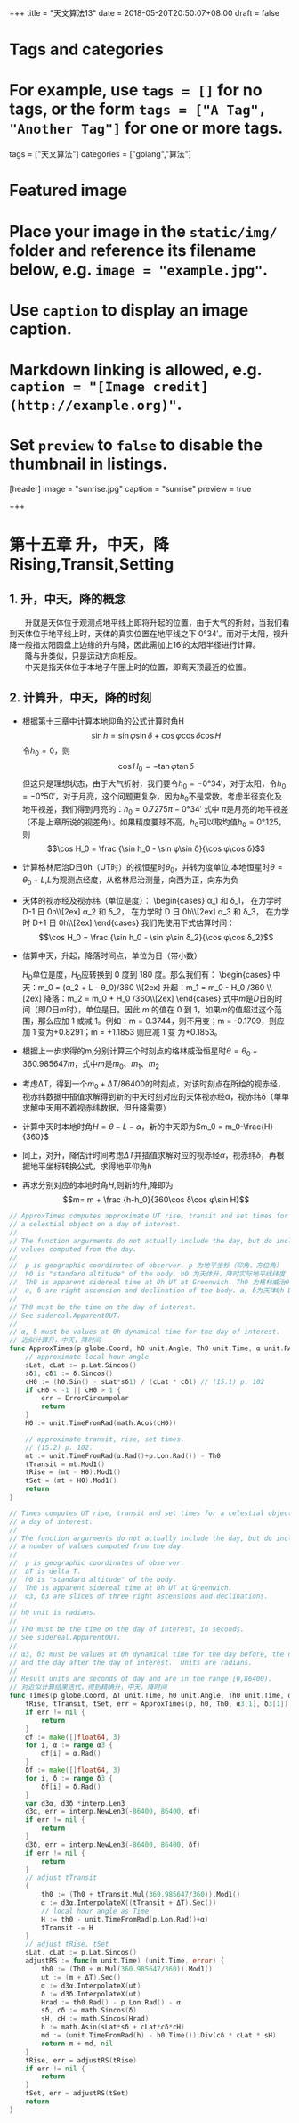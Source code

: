 +++
title = "天文算法13"
date = 2018-05-20T20:50:07+08:00
draft = false

# Tags and categories
# For example, use `tags = []` for no tags, or the form `tags = ["A Tag", "Another Tag"]` for one or more tags.
tags = ["天文算法"]
categories = ["golang","算法"]

# Featured image
# Place your image in the `static/img/` folder and reference its filename below, e.g. `image = "example.jpg"`.
# Use `caption` to display an image caption.
#   Markdown linking is allowed, e.g. `caption = "[Image credit](http://example.org)"`.
# Set `preview` to `false` to disable the thumbnail in listings.
[header]
image = "sunrise.jpg"
caption = "sunrise"
preview = true

+++
# 第十五章 升，中天，降 Rising,Transit,Setting

<!--more-->

## 1. 升，中天，降的概念

　　升就是天体位于观测点地平线上即将升起的位置，由于大气的折射，当我们看到天体位于地平线上时，天体的真实位置在地平线之下 0°34′。而对于太阳，视升降一般指太阳圆盘上边缘的升与降，因此需加上16′的太阳半径进行计算。  
　　降与升类似，只是运动方向相反。  
　　中天是指天体位于本地子午圈上时的位置，即离天顶最近的位置。  

## 2. 计算升，中天，降的时刻

- 根据第十三章中计算本地仰角的公式计算时角H$$\sin h = \sin φ\sin δ+\cos φ\cos δ\cos H$$
    令$h_0=0$，则$$\cos H_0=-\tan φ\tan δ$$
    但这只是理想状态，由于大气折射，我们要令$h_0=-0°34′$，对于太阳，令$h_0=-0°50′$，对于月亮，这个问题更复杂，因为$h_0$不是常数。考虑半径变化及地平视差，我们得到月亮的：$h_0 = 0.7275π - 0°34′$ 式中 $π$是月亮的地平视差（不是上章所说的视差角）。如果精度要球不高，$h_0$可以取均值$h_0 = 0°.125$，则$$\cos H_0 = \frac {\sin h_0 - \sin φ\sin δ}{\cos φ\cos δ}$$

- 计算格林尼治D日0h（UT时）的视恒星时$θ_0$，并转为度单位,本地恒星时$θ=θ_0-L$,$L$为观测点经度，从格林尼治测量，向西为正，向东为负

- 天体的视赤经及视赤纬（单位是度）： 
\begin{cases}
α_1 和 δ_1， 在力学时 D-1 日 0h\\\\\[2ex]
α_2 和 δ_2， 在力学时 D 日 0h\\\\\[2ex]
α_3 和 δ_3， 在力学时 D+1 日 0h\\\\\[2ex]
\end{cases}
我们先使用下式估算时间： $$\cos H_0 = \frac {\sin h_0 - \sin φ\sin δ_2}{\cos φ\cos δ_2}$$

- 估算中天，升起，降落时间点，单位为日（带小数）

    $H_0$单位是度，$H_0$应转换到 0 度到 180 度。那么我们有：
\begin{cases}
中天：m_0 = (α_2 + L - θ_0)/360 \\\\\[2ex]
升起：m_1 = m_0 - H_0 /360 \\\\\[2ex]
降落：m_2 = m_0 + H_0 /360\\\\\[2ex]
\end{cases}
    式中$m$是$D$日的时间（即$D$日$m$时），单位是日。因此 $m$ 的值在 0 到 1，如果$m$的值超过这个范围，那么应加 1 或减 1。例如：m = 0.3744，则不用变；m = -0.1709，则应加 1 变为+0.8291；m = +1.1853 则应减 1 变 为+0.1853。

- 根据上一步求得的m,分别计算三个时刻点的格林威治恒星时$θ = θ_0 + 360.985647m$，式中$m$是$m_0、m_1、m_2$

- 考虑ΔT，得到一个$m_0+ΔT/86400$的时刻点，对该时刻点在所给的视赤经，视赤纬数据中插值求解得到新的中天时刻对应的天体视赤经α，视赤纬δ（单单求解中天用不着视赤纬数据，但升降需要）

- 计算中天时本地时角$H= θ - L - α$，新的中天即为$m_0 = m_0-\frac{H}{360}$

- 同上，对升，降估计时间考虑$ΔT$并插值求解对应的视赤经$α$，视赤纬$δ$，再根据地平坐标转换公式，求得地平仰角$h$

- 再求分别对应的本地时角$H$,则新的升,降即为$$m= m + \frac {h-h_0}{360\cos δ\cos φ\sin H}$$

```go
// ApproxTimes computes approximate UT rise, transit and set times for
// a celestial object on a day of interest.
//
// The function argurments do not actually include the day, but do include
// values computed from the day.
//
//	p is geographic coordinates of observer. p 为地平坐标（仰角，方位角）
//	h0 is "standard altitude" of the body. h0 为天体升，降时实际地平线纬度
//	Th0 is apparent sidereal time at 0h UT at Greenwich. Th0 为格林威治0h UT视恒星时
//	α, δ are right ascension and declination of the body. α, δ为天体0h DT视赤经，视赤纬
//
// Th0 must be the time on the day of interest.
// See sidereal.Apparent0UT.
//
// α, δ must be values at 0h dynamical time for the day of interest.
// 近似计算升，中天，降时间
func ApproxTimes(p globe.Coord, h0 unit.Angle, Th0 unit.Time, α unit.RA, δ unit.Angle) (tRise, tTransit, tSet unit.Time, err error) {
	// approximate local hour angle
	sLat, cLat := p.Lat.Sincos()
	sδ1, cδ1 := δ.Sincos()
	cH0 := (h0.Sin() - sLat*sδ1) / (cLat * cδ1) // (15.1) p. 102
	if cH0 < -1 || cH0 > 1 {
		err = ErrorCircumpolar
		return
	}
	H0 := unit.TimeFromRad(math.Acos(cH0))

	// approximate transit, rise, set times.
	// (15.2) p. 102.
	mt := unit.TimeFromRad(α.Rad()+p.Lon.Rad()) - Th0
	tTransit = mt.Mod1()
	tRise = (mt - H0).Mod1()
	tSet = (mt + H0).Mod1()
	return
}

// Times computes UT rise, transit and set times for a celestial object on
// a day of interest.
//
// The function argurments do not actually include the day, but do include
// a number of values computed from the day.
//
//	p is geographic coordinates of observer.
//	ΔT is delta T.
//	h0 is "standard altitude" of the body.
//	Th0 is apparent sidereal time at 0h UT at Greenwich.
//	α3, δ3 are slices of three right ascensions and declinations.
//
// h0 unit is radians.
//
// Th0 must be the time on the day of interest, in seconds.
// See sidereal.Apparent0UT.
//
// α3, δ3 must be values at 0h dynamical time for the day before, the day of,
// and the day after the day of interest.  Units are radians.
//
// Result units are seconds of day and are in the range [0,86400).
// 对近似计算结果迭代，得到精确升，中天，降时间
func Times(p globe.Coord, ΔT unit.Time, h0 unit.Angle, Th0 unit.Time, α3 []unit.RA, δ3 []unit.Angle) (tRise, tTransit, tSet unit.Time, err error) {
	tRise, tTransit, tSet, err = ApproxTimes(p, h0, Th0, α3[1], δ3[1])
	if err != nil {
		return
	}
	αf := make([]float64, 3)
	for i, α := range α3 {
		αf[i] = α.Rad()
	}
	δf := make([]float64, 3)
	for i, δ := range δ3 {
		δf[i] = δ.Rad()
	}
	var d3α, d3δ *interp.Len3
	d3α, err = interp.NewLen3(-86400, 86400, αf)
	if err != nil {
		return
	}
	d3δ, err = interp.NewLen3(-86400, 86400, δf)
	if err != nil {
		return
	}
	// adjust tTransit
	{
		th0 := (Th0 + tTransit.Mul(360.985647/360)).Mod1()
		α := d3α.InterpolateX((tTransit + ΔT).Sec())
		// local hour angle as Time
		H := th0 - unit.TimeFromRad(p.Lon.Rad()+α)
		tTransit -= H
	}
	// adjust tRise, tSet
	sLat, cLat := p.Lat.Sincos()
	adjustRS := func(m unit.Time) (unit.Time, error) {
		th0 := (Th0 + m.Mul(360.985647/360)).Mod1()
		ut := (m + ΔT).Sec()
		α := d3α.InterpolateX(ut)
		δ := d3δ.InterpolateX(ut)
		Hrad := th0.Rad() - p.Lon.Rad() - α
		sδ, cδ := math.Sincos(δ)
		sH, cH := math.Sincos(Hrad)
		h := math.Asin(sLat*sδ + cLat*cδ*cH)
		md := (unit.TimeFromRad(h) - h0.Time()).Div(cδ * cLat * sH)
		return m + md, nil
	}
	tRise, err = adjustRS(tRise)
	if err != nil {
		return
	}
	tSet, err = adjustRS(tSet)
	return
}
```
